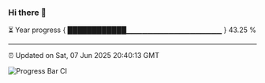 ### Hi there 👋

⏳ Year progress { ████████████▁▁▁▁▁▁▁▁▁▁▁▁▁▁▁▁▁▁ } 43.25 %

---

⏰ Updated on Sat, 07 Jun 2025 20:40:13 GMT

![Progress Bar CI](https://github.com/IshwaranRudhara/GIT-ACTION/workflows/Progress%20Bar%20CI/badge.svg)
